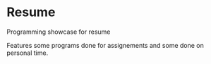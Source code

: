 # Resume
Programming showcase for resume

Features some programs done for assignements and some done on personal time.
